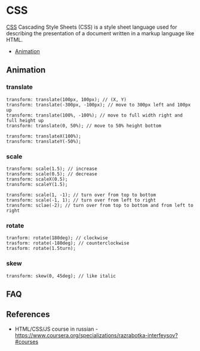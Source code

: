 # CSS

[CSS](https://en.wikipedia.org/wiki/Cascading_Style_Sheets) Cascading Style Sheets (CSS) is a style sheet language used for describing the presentation of a document written in a markup language like HTML.

* [Animation](#animation)

## Animation

### translate

```
transform: translate(100px, 100px); // (X, Y)
transform: translate(-300px, -100px); // move to 300px left and 100px up
transform: translate(100%, -100%); // move to full width right and full height up
transform: translate(0, 50%); // move to 50% height bottom

transform: translateX(100%);
transform: translateY(-50%);
```

### scale

```
transform: scale(1.5); // increase
transform: scale(0.5); // decrease
transform: scaleX(0.5);
transform: scaleY(1.5);

transform: scale(1, -1); // turn over from top to bottom
transform: scale(-1, 1); // turn over from left to right
transform: sclae(-2); // turn over from top to bottom and from left to right
```

### rotate

```
tranform: rotate(180deg); // clockwise
trasform: rotate(-180deg); // counterclockwise
trasform: rotate(1.5turn);
```

### skew

```
transform: skew(0, 45deg); // like italic
```

## FAQ


## References

* HTML/CSS/JS course in russian - https://www.coursera.org/specializations/razrabotka-interfeysov?#courses
